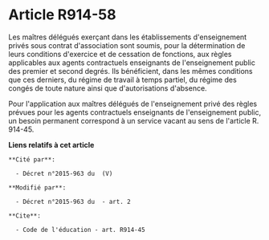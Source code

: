 # Article R914-58

Les maîtres délégués exerçant dans les établissements d'enseignement privés sous contrat d'association sont soumis, pour la
détermination de leurs conditions d'exercice et de cessation de fonctions, aux règles applicables aux agents contractuels
enseignants de l'enseignement public des premier et second degrés. Ils bénéficient, dans les mêmes conditions que ces
derniers, du régime de travail à temps partiel, du régime des congés de toute nature ainsi que d'autorisations d'absence. 

Pour l'application aux maîtres délégués de l'enseignement privé des règles prévues pour les agents contractuels enseignants
de l'enseignement public, un besoin permanent correspond à un service vacant au sens de l'article R. 914-45.

**Liens relatifs à cet article**

	**Cité par**:

	  - Décret n°2015-963 du  (V)

	**Modifié par**:

	  - Décret n°2015-963 du  - art. 2

	**Cite**:

	  - Code de l'éducation - art. R914-45
